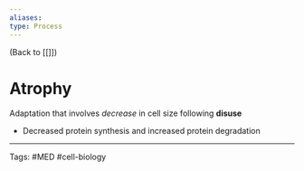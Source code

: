 ```yaml
---
aliases: 
type: Process
---
```


(Back to [[]])

# Atrophy

Adaptation that involves _decrease_ in cell size following **disuse**
- Decreased protein synthesis and increased protein degradation

---
Tags: #MED #cell-biology 